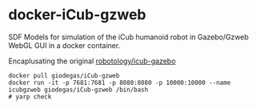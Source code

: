 # docker-iCub-gzweb
SDF Models for simulation of the iCub humanoid robot in Gazebo/Gzweb WebGL GUI in a docker container.

Encaplusating the original [robotology/icub-gazebo](http://github.com/robotology/icub-gazebo)

    docker pull giodegas/iCub-gzweb
    docker run -it -p 7681:7681 -p 8080:8080 -p 10000:10000 --name icubgzweb giodegas/iCub-gzweb /bin/bash
    # yarp check
